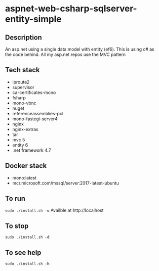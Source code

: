 # aspnet-web-csharp-sqlserver-entity-simple

## Description
An asp.net using a single data model
with entity (ef6). This is using c#
as the code behind. All my asp.net
repos use the MVC pattern

## Tech stack
- iproute2
- supervisor
- ca-certificates-mono
- fsharp
- mono-vbnc
- nuget
- referenceassemblies-pcl
- mono-fastcgi-server4
- nginx
- nginx-extras
- tar
- mvc 5
- entity 6
- .net framework 4.7

## Docker stack
- mono:latest
- mcr.microsoft.com/mssql/server:2017-latest-ubuntu

## To run
`sudo ./install.sh -u`
Availble at http://localhost

## To stop
`sudo ./install.sh -d`

## To see help
`sudo ./install.sh -h`

